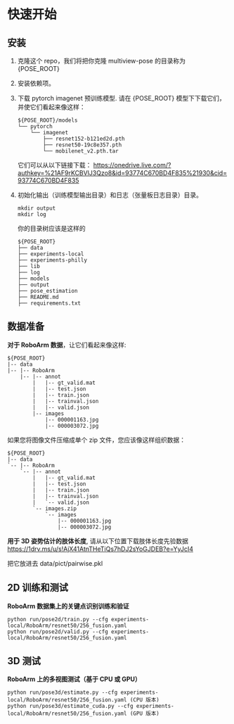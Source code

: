 
# 快速开始
## 安装
1. 克隆这个 repo，我们将把你克隆 multiview-pose 的目录称为 {POSE_ROOT}
2. 安装依赖项。
3. 下载 pytorch imagenet 预训练模型. 请在 {POSE_ROOT} 模型下下载它们，并使它们看起来像这样：

   ```
   ${POSE_ROOT}/models
   └── pytorch
       └── imagenet
           ├── resnet152-b121ed2d.pth
           ├── resnet50-19c8e357.pth
           └── mobilenet_v2.pth.tar
   ```
   它们可以从以下链接下载：
   https://onedrive.live.com/?authkey=%21AF9rKCBVlJ3Qzo8&id=93774C670BD4F835%21930&cid=93774C670BD4F835



4. 初始化输出（训练模型输出目录）和日志（张量板日志目录）目录。
   ```
   mkdir output 
   mkdir log
   ```

   你的目录树应该是这样的

   ```
   ${POSE_ROOT}
   ├── data
   ├── experiments-local
   ├── experiments-philly
   ├── lib
   ├── log
   ├── models
   ├── output
   ├── pose_estimation
   ├── README.md
   ├── requirements.txt
   ```

## 数据准备
**对于 RoboArm 数据**，让它们看起来像这样:

```
${POSE_ROOT}
|-- data
|-- |-- RoboArm
    |-- |-- annot
        |   |-- gt_valid.mat
        |   |-- test.json
        |   |-- train.json
        |   |-- trainval.json
        |   |-- valid.json
        |-- images
            |-- 000001163.jpg
            |-- 000003072.jpg
```

如果您将图像文件压缩成单个 zip 文件，您应该像这样组织数据：

```
${POSE_ROOT}
|-- data
`-- |-- RoboArm
    `-- |-- annot
        |   |-- gt_valid.mat
        |   |-- test.json
        |   |-- train.json
        |   |-- trainval.json
        |   `-- valid.json
        `-- images.zip
            `-- images
                |-- 000001163.jpg
                |-- 000003072.jpg
```


**用于 3D 姿势估计的肢体长度**, 请从以下位置下载肢体长度先验数据
https://1drv.ms/u/s!AjX41AtnTHeTiQs7hDJ2sYoGJDEB?e=YyJcI4

把它放进去 data/pict/pairwise.pkl


## 2D 训练和测试
**RoboArm 数据集上的关键点识别训练和验证**
```
python run/pose2d/train.py --cfg experiments-local/RoboArm/resnet50/256_fusion.yaml
python run/pose2d/valid.py --cfg experiments-local/RoboArm/resnet50/256_fusion.yaml
```
## 3D 测试
**RoboArm 上的多视图测试（基于 CPU 或 GPU）**
```
python run/pose3d/estimate.py --cfg experiments-local/RoboArm/resnet50/256_fusion.yaml (CPU 版本)
python run/pose3d/estimate_cuda.py --cfg experiments-local/RoboArm/resnet50/256_fusion.yaml (GPU 版本)
```



